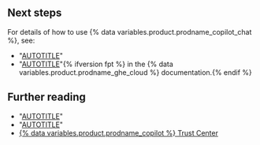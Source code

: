 ## Next steps

For details of how to use {% data variables.product.prodname_copilot_chat %}, see:

* "[AUTOTITLE](/copilot/github-copilot-chat/copilot-chat-in-ides/using-github-copilot-chat-in-your-ide)"
* "[AUTOTITLE](/enterprise-cloud@latest/copilot/github-copilot-chat/copilot-chat-in-github/using-github-copilot-chat-in-githubcom)"{% ifversion fpt %} in the {% data variables.product.prodname_ghe_cloud %} documentation.{% endif %}

## Further reading

* "[AUTOTITLE](/free-pro-team@latest/site-policy/github-terms/github-terms-for-additional-products-and-features#github-copilot)"
* "[AUTOTITLE](/free-pro-team@latest/site-policy/github-terms/github-copilot-pre-release-terms)"
* [{% data variables.product.prodname_copilot %} Trust Center](https://resources.github.com/copilot-trust-center/)
